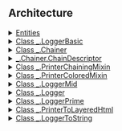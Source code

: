 ## Architecture

<details>
  <summary><a href="./architecture/Entities.md">
    Entities
  </a></summary>
  Overview of the entities presented in the module.
</details>

<details>
  <summary><a href="./architecture/Entities.md#class-_loggerbasic">
    Class _.LoggerBasic
  </a></summary>
</details>

<details>
  <summary><a href="./architecture/Entities.md#class-_chainer">
    Class _.Chainer
  </a></summary>
</details>

<details>
  <summary><a href="./architecture/Entities.md#class-_chainerdescriptor">
    _.Chainer.ChainDescriptor
  </a></summary>
</details>

<details>
  <summary><a href="./architecture/Entities.md#class-_printerchainingmixin">
    Class _.PrinterChainingMixin
  </a></summary>
</details>

<details>
  <summary><a href="./architecture/Entities.md#class-_printercoloredmixin">
    Class _.PrinterColoredMixin
  </a></summary>
</details>

<details>
  <summary><a href="./architecture/Entities.md#class-_loggermid">
    Class _.LoggerMid
  </a></summary>
</details>

<details>
  <summary><a href="./architecture/Entities.md#class-_logger">
    Class _.Logger
  </a></summary>
</details>

<details>
  <summary><a href="./architecture/Entities.md#class-_loggerprime">
    Class _.LoggerPrime
  </a></summary>
</details>

<details>
  <summary><a href="./architecture/Entities.md#class-_printertolayeredhtml">
    Class _.PrinterToLayeredHtml
  </a></summary>
</details>

<details>
  <summary><a href="./architecture/Entities.md#class-_loggertostring">
    Class _.LoggerToString
  </a></summary>
</details>